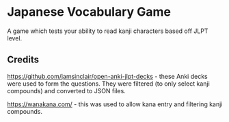 # Japanese Vocabulary Game
A game which tests your ability to read kanji characters based off JLPT level. 

## Credits
https://github.com/jamsinclair/open-anki-jlpt-decks - these Anki decks were used to form the questions. They were filtered (to only select kanji compounds) and converted to JSON files. 

https://wanakana.com/ - this was used to allow kana entry and filtering kanji compounds. 

